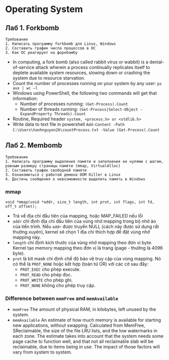 # Operating System
## Лаб 1. Forkbomb
    Требование
    1. Написать программу forkbomb для Linux, Windows
    2. Составить график числа процессов в ОС
    3. Как ОС реагирует на форкбомбу

-	In computing, a fork bomb (also called rabbit virus or wabbit) is a denial-of-service attack wherein a process continually replicates itself to deplete available system resources, slowing down or crashing the system due to resource starvation.
-	 Count the number of processes running on your system by any user:
   `ps aux | wc –l` 
-	Windows using PowerShell, the following two commands will get that information:
    + Number of processes running: `(Get-Process).Count` 
    + Number of threads running: `(Get-Process|Select-Object -ExpandProperty Threads).Count`
-	Routine, Required header
  `system, <process.h> or <stdlib.h>`
-	Write data to text file in powershell `Add-Content -Path `
  `C:\Users\hanhnguyen26\countProcess.txt -Value (Get-Process).Count`
## Лаб 2. Membomb
    Требование
    1. Написать программу выделения памяти и заполнения ее нулями с шагом, равным размеру страницы памяти (mmap, VirtualAlloc)
    2. Составить график свободной памяти
    3. Ознакомиться с работой демона OOM Killer в Linux
    4. Достичь сообщения о невозможности выделить память в Windows
### mmap
    void *mmap(void *addr, size_t length, int prot, int flags, int fd, off_t offset);
- Trả về địa chỉ đầu tiên của mapping, hoặc MAP_FAILED nếu lỗi
- `addr` chỉ định địa chỉ đầu tiên của vùng nhớ mapping trong bộ nhớ ảo của tiến trình. Nếu `addr` được truyền NULL (cách này được sử dụng rất thường xuyên), kernel sẽ chọn 1 địa chỉ thích hợp để đặt vùng nhớ mapping này.
- `length` chỉ định kích thước của vùng nhớ mapping theo đơn vị byte. Kernel tạo memory mapping theo đơn vị là trang (page - thường là 4096 byte).
- `prot` là bit mask chỉ định chế độ bảo vệ truy cập của vùng mapping. Nó có thể là `PROT_NONE` hoặc kết hợp (toán tử OR) với các cờ sau đây:
    + `PROT_EXEC` cho phép execute.
    + `PROT_READ`  cho phép đọc.
    + `PROT_WRITE` cho phép ghi.
    + `PROT_NONE` không cho phép truy cập.
### Difference between `memFree` and `memAvailable`
   + `memFree` The amount of physical RAM, in kilobytes, left unused by the system.
   + `memAvailable` An estimate of how much memory is available for starting new applications, without swapping. Calculated from MemFree, SReclaimable, the size of the file LRU lists, and the low watermarks in each zone. The estimate takes into account that the system needs some page cache to function well, and that not all reclaimable slab will be reclaimable, due to items being in use. The impact of those factors will vary from system to system.

